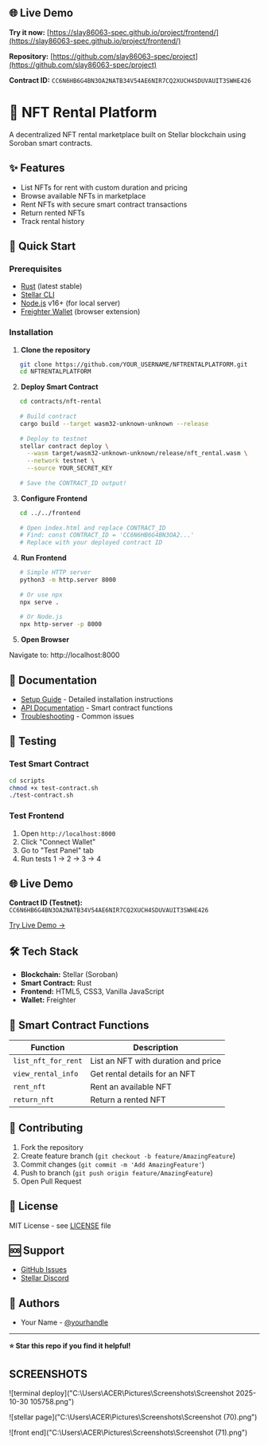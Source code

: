 ## 🌐 Live Demo
**Try it now:** [https://slay86063-spec.github.io/project/frontend/](https://slay86063-spec.github.io/project/frontend/)

**Repository:** [https://github.com/slay86063-spec/project](https://github.com/slay86063-spec/project)

**Contract ID:** `CC6N6HB6G4BN3OA2NATB34V54AE6NIR7CQ2XUCH4SDUVAUIT3SWHE426`
# 🎨 NFT Rental Platform

A decentralized NFT rental marketplace built on Stellar blockchain using Soroban smart contracts.

## ✨ Features

- List NFTs for rent with custom duration and pricing
- Browse available NFTs in marketplace
- Rent NFTs with secure smart contract transactions
- Return rented NFTs
- Track rental history

## 🚀 Quick Start

### Prerequisites

- [Rust](https://rustup.rs/) (latest stable)
- [Stellar CLI](https://developers.stellar.org/docs/smart-contracts/getting-started/setup)
- [Node.js](https://nodejs.org/) v16+ (for local server)
- [Freighter Wallet](https://www.freighter.app/) (browser extension)

### Installation

1. **Clone the repository**
```bash
   git clone https://github.com/YOUR_USERNAME/NFTRENTALPLATFORM.git
   cd NFTRENTALPLATFORM
```

2. **Deploy Smart Contract**
```bash
   cd contracts/nft-rental
   
   # Build contract
   cargo build --target wasm32-unknown-unknown --release
   
   # Deploy to testnet
   stellar contract deploy \
     --wasm target/wasm32-unknown-unknown/release/nft_rental.wasm \
     --network testnet \
     --source YOUR_SECRET_KEY
   
   # Save the CONTRACT_ID output!
```

3. **Configure Frontend**
```bash
   cd ../../frontend
   
   # Open index.html and replace CONTRACT_ID
   # Find: const CONTRACT_ID = 'CC6N6HB6G4BN3OA2...'
   # Replace with your deployed contract ID
```

4. **Run Frontend**
```bash
   # Simple HTTP server
   python3 -m http.server 8000
   
   # Or use npx
   npx serve .
   
   # Or Node.js
   npx http-server -p 8000
```

5. **Open Browser**

Navigate to: http://localhost:8000

## 📖 Documentation

- [Setup Guide](docs/SETUP.md) - Detailed installation instructions
- [API Documentation](docs/API.md) - Smart contract functions
- [Troubleshooting](docs/TROUBLESHOOTING.md) - Common issues

## 🧪 Testing

### Test Smart Contract
```bash
cd scripts
chmod +x test-contract.sh
./test-contract.sh
```

### Test Frontend
1. Open `http://localhost:8000`
2. Click "Connect Wallet"
3. Go to "Test Panel" tab
4. Run tests 1 → 2 → 3 → 4

## 🌐 Live Demo

**Contract ID (Testnet):** `CC6N6HB6G4BN3OA2NATB34V54AE6NIR7CQ2XUCH4SDUVAUIT3SWHE426`

[Try Live Demo →](https://your-github-username.github.io/NFTRENTALPLATFORM/frontend/)

## 🛠️ Tech Stack

- **Blockchain:** Stellar (Soroban)
- **Smart Contract:** Rust
- **Frontend:** HTML5, CSS3, Vanilla JavaScript
- **Wallet:** Freighter

## 📝 Smart Contract Functions

| Function | Description |
|----------|-------------|
| `list_nft_for_rent` | List an NFT with duration and price |
| `view_rental_info` | Get rental details for an NFT |
| `rent_nft` | Rent an available NFT |
| `return_nft` | Return a rented NFT |

## 🤝 Contributing

1. Fork the repository
2. Create feature branch (`git checkout -b feature/AmazingFeature`)
3. Commit changes (`git commit -m 'Add AmazingFeature'`)
4. Push to branch (`git push origin feature/AmazingFeature`)
5. Open Pull Request

## 📄 License

MIT License - see [LICENSE](LICENSE) file

## 🆘 Support

- [GitHub Issues](https://github.com/YOUR_USERNAME/NFTRENTALPLATFORM/issues)
- [Stellar Discord](https://discord.gg/stellardev)

## 👥 Authors

- Your Name - [@yourhandle](https://github.com/YOUR_USERNAME)

---

**⭐ Star this repo if you find it helpful!**

## SCREENSHOTS
![terminal deploy]("C:\Users\ACER\Pictures\Screenshots\Screenshot 2025-10-30 105758.png")

![stellar page]("C:\Users\ACER\Pictures\Screenshots\Screenshot (70).png")

![front end]("C:\Users\ACER\Pictures\Screenshots\Screenshot (71).png")
